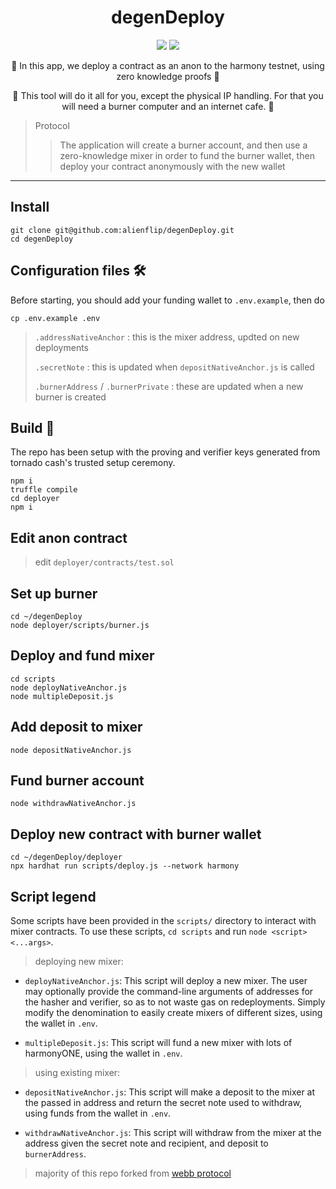 <h1 align="center">
  degenDeploy
</h1>

<p align="center">
  <img src="https://img.shields.io/badge/node-v16.14.0-orange"></img>
  <img src="https://img.shields.io/badge/npm-v8.3.1-pink"></img>
</p>

<p align="center">🍄 In this app, we deploy a contract as an anon to the harmony testnet, using zero knowledge proofs 🍄</p>

<p align="center">🍄 This tool will do it all for you, except the physical IP handling. For that you will need a burner computer and an internet cafe. 🍄</p>

> Protocol 
> > The application will create a burner account, and then use a zero-knowledge mixer in order to fund the burner wallet, then deploy your contract anonymously with the new wallet

------------

## Install

```
git clone git@github.com:alienflip/degenDeploy.git
cd degenDeploy
```

## Configuration files 🛠️

Before starting, you should add your funding wallet to `.env.example`, then do

```
cp .env.example .env 
```

>
> `.addressNativeAnchor` : this is the mixer address, updted on new deployments
>
> `.secretNote` : this is updated when  `depositNativeAnchor.js` is called
>
> `.burnerAddress` / `.burnerPrivate` : these are updated when a new burner is created

## Build 👷

The repo has been setup with the proving and verifier keys generated from tornado cash's trusted setup ceremony.

```
npm i
truffle compile
cd deployer 
npm i
```

## Edit anon contract

> edit
`deployer/contracts/test.sol`

## Set up burner

```
cd ~/degenDeploy
node deployer/scripts/burner.js
```

## Deploy and fund mixer

```
cd scripts
node deployNativeAnchor.js
node multipleDeposit.js
```

## Add deposit to mixer

```
node depositNativeAnchor.js
```

## Fund burner account

```
node withdrawNativeAnchor.js
```

## Deploy new contract with burner wallet

```
cd ~/degenDeploy/deployer
npx hardhat run scripts/deploy.js --network harmony
```

## Script legend

Some scripts have been provided in the `scripts/` directory to interact with mixer contracts.
To use these scripts, `cd scripts` and run `node <script> <...args>`. 

> deploying new mixer:

- `deployNativeAnchor.js`: This script will deploy a new mixer. The user may optionally provide the command-line arguments of addresses for the hasher and verifier, so as to not waste gas on redeployments. Simply modify the denomination to easily create mixers of different sizes, using the wallet in `.env`.

- `multipleDeposit.js`: This script will fund a new mixer with lots of harmonyONE, using the wallet in `.env`.

> using existing mixer:

- `depositNativeAnchor.js`: This script will make a deposit to the mixer at the passed in address and return the secret note used to withdraw, using funds from the wallet in `.env`.

- `withdrawNativeAnchor.js`: This script will withdraw from the mixer at the address given the secret note and recipient, and deposit to `burnerAddress`.

> majority of this repo forked from [webb protocol](https://github.com/webb-tools/tornado-core)
